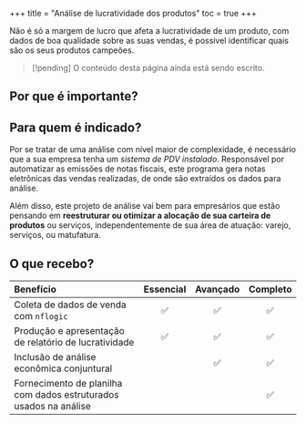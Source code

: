 +++
title = "Análise de lucratividade dos produtos"
toc = true
+++

Não é só a margem de lucro que afeta a lucratividade de um produto, com dados de boa
qualidade sobre as suas vendas, é possível identificar quais são os seus produtos
campeões.

<!--more-->

> [!pending] O conteúdo desta página ainda está sendo escrito.

## Por que é importante?

## Para quem é indicado?

Por se tratar de uma análise com nível maior de complexidade, é necessário que a sua
empresa tenha um _sistema de PDV instalado_. Responsável por automatizar as emissões de
notas fiscais, este programa gera notas eletrônicas das vendas realizadas, de onde são
extraídos os dados para análise.

Além disso, este projeto de análise vai bem para empresários que estão pensando em
**reestruturar ou otimizar a alocação de sua carteira de produtos** ou serviços,
independentemente de sua área de atuação: varejo, serviços, ou matufatura.

## O que recebo?

| Benefício                                                         | Essencial | Avançado | Completo |
| :----                                                             | :-------: | :------: | :------: |
| Coleta de dados de venda com `nflogic`                            |    ✅     |    ✅    |    ✅    |
| Produção e apresentação de relatório de lucratividade             |    ✅     |    ✅    |    ✅    |
| Inclusão de análise econômica conjuntural                         |           |    ✅    |    ✅    |
| Fornecimento de planilha com dados estruturados usados na análise |           |          |    ✅    |

